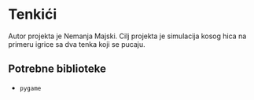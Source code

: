 # Tenkići
Autor projekta je Nemanja Majski. Cilj projekta je simulacija kosog hica na primeru igrice sa dva tenka koji se pucaju.

## Potrebne biblioteke
- `pygame`
